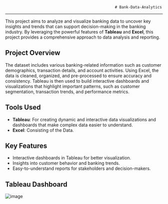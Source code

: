                                                      # Bank-Data-Analytics
 
------------------------------------------------------------------------------------------------------------------------

This project aims to analyze and visualize banking data to uncover key insights and trends that can support decision-making in the banking industry. By leveraging the powerful features of **Tableau** and **Excel**, this project provides a comprehensive approach to data analysis and reporting.

## Project Overview

The dataset includes various banking-related information such as customer demographics, transaction details, and account activities. Using Excel, the data is cleaned, organized, and pre-processed to ensure accuracy and consistency. Tableau is then used to build interactive dashboards and visualizations that highlight important patterns, such as customer segmentation, transaction trends, and performance metrics.

## Tools Used

- **Tableau**: For creating dynamic and interactive data visualizations and dashboards that make complex data easier to understand.
- **Excel**: Consisting of the Data.

## Key Features

- Interactive dashboards in Tableau for better visualization.
- Insights into customer behavior and banking trends.
- Easy-to-understand reports for stakeholders and decision-makers.


## Tableau Dashboard

![image](https://github.com/user-attachments/assets/0ad23fc6-48a0-4caa-9655-ce2f05437ad8)





